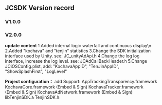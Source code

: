 
## JCSDK Version record

### V1.0.0

### V2.0.0

**update content**
1.Added internal logic waterfall and continuous display\n
2.Added "kochava" and "tenjin" statistics
3.Change the SDK initialization interface used by Unity. see: JC_unityAdApi.h
4.Change the log log interface, increase the log level.  see: JCAdCallBackHeader.h
5.Change JCiOSConfig.plist, add: "KochavaAppID", "TenJinAppID", "ShowSplashFirst", "LogLevel"

**Project configuration：**
add Support:
AppTrackingTransparency.framework
KochavaCore.framework               (Embed & Sign)
KochavaTracker.framework            (Embed & Sign)
KochavaAdNetwork.framework          (Embed & Sign)
libTenjinSDK.a
TenjinSDK.h

